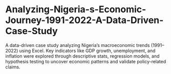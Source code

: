 # Analyzing-Nigeria-s-Economic-Journey-1991-2022-A-Data-Driven-Case-Study
A data-driven case study analyzing Nigeria’s macroeconomic trends (1991–2022) using Excel. Key indicators like GDP growth, unemployment, and inflation were explored through descriptive stats, regression models, and hypothesis testing to uncover economic patterns and validate policy-related claims.
